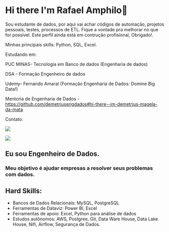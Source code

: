 # Hi there I'm Rafael Amphilo👋

Sou estudante de dados, por aqui vai achar códigos de automação, projetos pessoais, testes, processos de ETL. Fique a vontade pra melhorar no que for possivel. Este perfil ainda está em contrução profisional, Obrigado!. 

Minhas principais skills: Python, SQL, Excel.

Estudando em: 

PUC MINAS- Tecnologia em Banco de dados (Engenharia de dados)

DSA - Formação Engenheiro de dados

Udemy- Fernando Amaral (Formação Engenharia de Dados: Domine Big Data!)

Mentoria de Engenharia de Dados - https://github.com/demetriusengdados#hi-there--im-demetrius-magela-da-mata

Contato:

<a href="https://www.linkedin.com/in/rafael-amphilo/" target="_blank"><img src="https://img.shields.io/badge/-LinkedIn-%230077B5?style=for-the-badge&logo=linkedin&logoColor=white" target="_blank"></a>   
</div> <a href = "rafaeldiasnino@gmail.com"><img src="https://img.shields.io/badge/Gmail-D14836?style=for-the-badge&logo=gmail&logoColor=white" target="_blank"></a>

## Eu sou Engenheiro de Dados.

### Meu objetivo é ajudar empresas a resolver seus problemas com dados.


 


## Hard Skills:


- Bancos de Dados Relacionais: MySQL, PostgreSQL
- Ferramentas de Dataviz: Power BI, Excel
- Ferramentas de apoio: Excel, Python para análise de dados
- Estudos autônomos: AWS, Postgree, Git, Data Ware House, Data Lake House, Nifi, Airflow, Segurança de Dados. 
